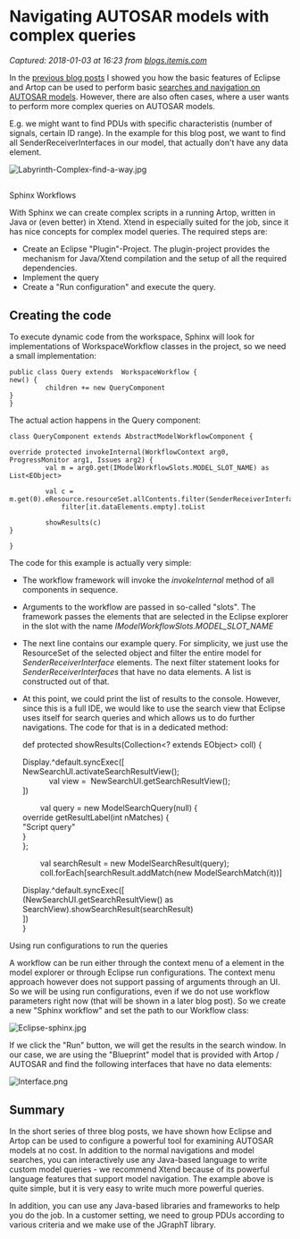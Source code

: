 # Navigating AUTOSAR models with complex queries

_Captured: 2018-01-03 at 16:23 from [blogs.itemis.com](https://blogs.itemis.com/en/navigating-autosar-model-with-complex-queries?utm_source=hs_email&utm_medium=email&utm_content=59754756&_hsenc=p2ANqtz--tYRmRnArsY2sr83H6rWwTIdudlvNeW1vdPh14W_1fgcEsIz2oEzdGULrPecfdvcLY8Id84VGqlFAzteTK4K4onICZzw&_hsmi=59754756)_

In the [previous blog posts](https://blogs.itemis.com/en/how-to-configure-your-free-autosar-model-viewer) I showed you how the basic features of Eclipse and Artop can be used to perform basic [searches and navigation on AUTOSAR models](https://blogs.itemis.com/en/search-in-and-navigate-through-autosar-models). However, there are also often cases, where a user wants to perform more complex queries on AUTOSAR models.

E.g. we might want to find PDUs with specific characteristis (number of signals, certain ID range). In the example for this blog post, we want to find all SenderReceiverInterfaces in our model, that actually don't have any data element.

![Labyrinth-Complex-find-a-way.jpg](https://blogs.itemis.com/hs-fs/hubfs/Blog/Software%20Development/Labyrinth-Complex-find-a-way.jpg?t=1514992779618&width=2172&height=1035&name=Labyrinth-Complex-find-a-way.jpg)

##   
Sphinx Workflows

With Sphinx we can create complex scripts in a running Artop, written in Java or (even better) in Xtend. Xtend in especially suited for the job, since it has nice concepts for complex model queries. The required steps are:

  * Create an Eclipse "Plugin"-Project. The plugin-project provides the mechanism for Java/Xtend compilation and the setup of all the required dependencies.
  * Implement the query
  * Create a "Run configuration" and execute the query.

## Creating the code

To execute dynamic code from the workspace, Sphinx will look for implementations of WorkspaceWorkflow classes in the project, so we need a small implementation:
    
    
    public class Query extends  WorkspaceWorkflow {  
    new() {  
             children += new QueryComponent  
    }  
    }

The actual action happens in the Query component:
    
    
    class QueryComponent extends AbstractModelWorkflowComponent {  
      
    override protected invokeInternal(WorkflowContext arg0, ProgressMonitor arg1, Issues arg2) {  
             val m = arg0.get(IModelWorkflowSlots.MODEL_SLOT_NAME) as List<EObject>  
      
             val c = m.get(0).eResource.resourceSet.allContents.filter(SenderReceiverInterface).  
                 filter[it.dataElements.empty].toList  
      
             showResults(c)  
    }  
      
    }

The code for this example is actually very simple:

  * The workflow framework will invoke the _invokeInternal_ method of all components in sequence.
  * Arguments to the workflow are passed in so-called "slots". The framework passes the elements that are selected in the Eclipse explorer in the slot with the name _IModelWorkflowSlots.MODEL_SLOT_NAME_
  * The next line contains our example query. For simplicity, we just use the ResourceSet of the selected object and filter the entire model for _SenderReceiverInterface_ elements. The next filter statement looks for _SenderReceiverInterfaces_ that have no data elements. A list is constructed out of that.
  * At this point, we could print the list of results to the console. However, since this is a full IDE, we would like to use the search view that Eclipse uses itself for search queries and which allows us to do further navigations. The code for that is in a dedicated method:
    
    
    def protected showResults(Collection<? extends EObject> coll) {  
      
    Display.^default.syncExec([  
    NewSearchUI.activateSearchResultView();  
                 val view =  NewSearchUI.getSearchResultView();  
    ])  
      
             val query = new ModelSearchQuery(null) {  
    override getResultLabel(int nMatches) {  
    "Script query"  
    }  
    };  
      
             val searchResult = new ModelSearchResult(query);  
             coll.forEach[searchResult.addMatch(new ModelSearchMatch(it))]  
      
    Display.^default.syncExec([  
    (NewSearchUI.getSearchResultView() as SearchView).showSearchResult(searchResult)  
    ])  
    }

Using run configurations to run the queries

A workflow can be run either through the context menu of a element in the model explorer or through Eclipse run configurations. The context menu approach however does not support passing of arguments through an UI. So we will be using run configurations, even if we do not use workflow parameters right now (that will be shown in a later blog post). So we create a new "Sphinx workflow" and set the path to our Workflow class:

![Eclipse-sphinx.jpg](https://blogs.itemis.com/hs-fs/hubfs/Blog/Software%20Development/Eclipse-sphinx.jpg?t=1514992779618&width=2172&height=1530&name=Eclipse-sphinx.jpg)

If we click the "Run" button, we will get the results in the search window. In our case, we are using the "Blueprint" model that is provided with Artop / AUTOSAR and find the following interfaces that have no data elements:

![Interface.png](https://blogs.itemis.com/hs-fs/hubfs/Blog/Software%20Development/Interface.png?t=1514992779618&width=960&name=Interface.png)

## Summary

In the short series of three blog posts, we have shown how Eclipse and Artop can be used to configure a powerful tool for examining AUTOSAR models at no cost. In addition to the normal navigations and model searches, you can interactively use any Java-based language to write custom model queries - we recommend Xtend because of its powerful language features that support model navigation. The example above is quite simple, but it is very easy to write much more powerful queries.

In addition, you can use any Java-based libraries and frameworks to help you do the job. In a customer setting, we need to group PDUs according to various criteria and we make use of the JGraphT library.
